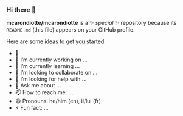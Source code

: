 ### Hi there 👋

**mcarondiotte/mcarondiotte** is a ✨ _special_ ✨ repository because its `README.md` (this file) appears on your GitHub profile.

Here are some ideas to get you started:

- :trolleybus:
- 🔭 I’m currently working on ...
- 🌱 I’m currently learning ...
- 👯 I’m looking to collaborate on ...
- 🤔 I’m looking for help with ...
- 💬 Ask me about ...
- 📫 How to reach me: ...
- 😄 Pronouns: he/him (en), il/lui (fr)
- ⚡ Fun fact: ...
